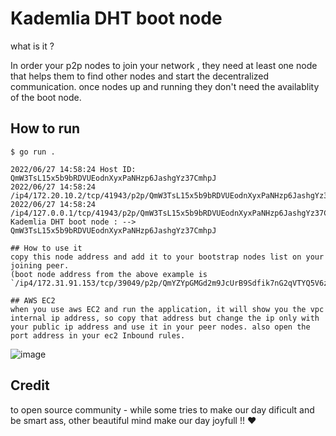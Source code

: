 # Kademlia DHT boot node 

what is it ? 

In order your p2p nodes to join your network , they need at least one node that helps them to find other nodes and start the decentralized communication. once nodes up and running they don't need the availablity of the boot node. 


## How to run

```shell
$ go run .

2022/06/27 14:58:24 Host ID: QmW3TsL15x5b9bRDVUEodnXyxPaNHzp6JashgYz37CmhpJ
2022/06/27 14:58:24   /ip4/172.20.10.2/tcp/41943/p2p/QmW3TsL15x5b9bRDVUEodnXyxPaNHzp6JashgYz37CmhpJ
2022/06/27 14:58:24   /ip4/127.0.0.1/tcp/41943/p2p/QmW3TsL15x5b9bRDVUEodnXyxPaNHzp6JashgYz37CmhpJ
Kademlia DHT boot node : -->  QmW3TsL15x5b9bRDVUEodnXyxPaNHzp6JashgYz37CmhpJ

## How to use it
copy this node address and add it to your bootstrap nodes list on your joining peer. 
(boot node address from the above example is `/ip4/172.31.91.153/tcp/39049/p2p/QmYZYpGMGd2m9JcUrB9Sdfik7nG2qVTYQ5V6zAVSe6dHTh`)

## AWS EC2
when you use aws EC2 and run the application, it will show you the vpc internal ip address, so copy that address but change the ip only with
your public ip address and use it in your peer nodes. also open the port address in your ec2 Inbound rules.
```

![image](https://user-images.githubusercontent.com/25494022/175945690-53ab8fb3-d2ba-4fba-89f3-5272382e3ddc.png)

## Credit
to open source community - while some tries to make our day dificult and be smart ass, other beautiful mind make our day joyfull !! ❤️
